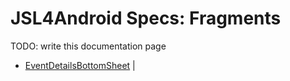 # JSL4Android Specs: Fragments

TODO: write this documentation page

* [EventDetailsBottomSheet](../src/main/java/com/robypomper/josp/jsl/android/components/EventDetailsBottomSheet.java)                                                                                                                                                                                                                                                                                                                                                                                                |
